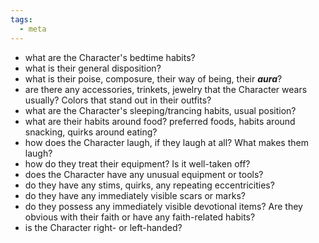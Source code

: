 ```yaml
---
tags:
  - meta
---
```

- what are the Character's bedtime habits?
- what is their general disposition? 
- what is their poise, composure, their way of being, their ***aura***?
- are there any accessories, trinkets, jewelry that the Character wears usually? Colors that stand out in their outfits?
- what are the Character's sleeping/trancing habits, usual position?
- what are their habits around food? preferred foods, habits around snacking, quirks around eating?
- how does the Character laugh, if they laugh at all? What makes them laugh?
- how do they treat their equipment? Is it well-taken off?
- does the Character have any unusual equipment or tools?
- do they have any stims, quirks, any repeating eccentricities?
- do they have any immediately visible scars or marks?
- do they possess any immediately visible devotional items? Are they obvious with their faith or have any faith-related habits?
- is the Character right- or left-handed?